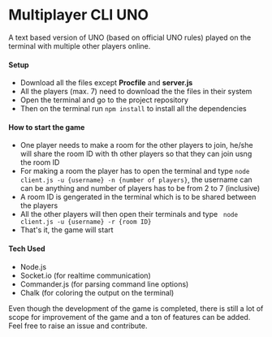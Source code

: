 # Multiplayer CLI UNO 

A text based version of UNO (based on official UNO rules) played on the terminal with multiple other players online. 

#### Setup 
 * Download all the files except **Procfile** and **server.js**
 * All the players (max. 7) need to download the the files in their system
 * Open the terminal and go to the project repository
 * Then on the terminal run ```npm install``` to install all the dependencies
 
#### How to start the game
* One player needs to make a room for the other players to join, he/she will share the room ID with th other players so that they can join usng the room ID
* For making a room the player has to open the terminal and type ```node client.js -u {username} -n {number of players}```, the username can can be anything and number of players has to be from 2 to 7 (inclusive)
* A room ID is gengerated in the terminal which is to be shared between the players
* All the other players will then open their terminals and type ``` node client.js -u {username} -r {room ID}```
* That's it, the game will start

#### Tech Used
* Node.js 
* Socket.io (for realtime communication)
* Commander.js (for parsing command line options)
* Chalk (for coloring the output on the terminal)

Even though the development of the game is completed, there is still a lot of scope for improvement of the game and a ton of features can be added. Feel free to raise an issue and contribute.

    
